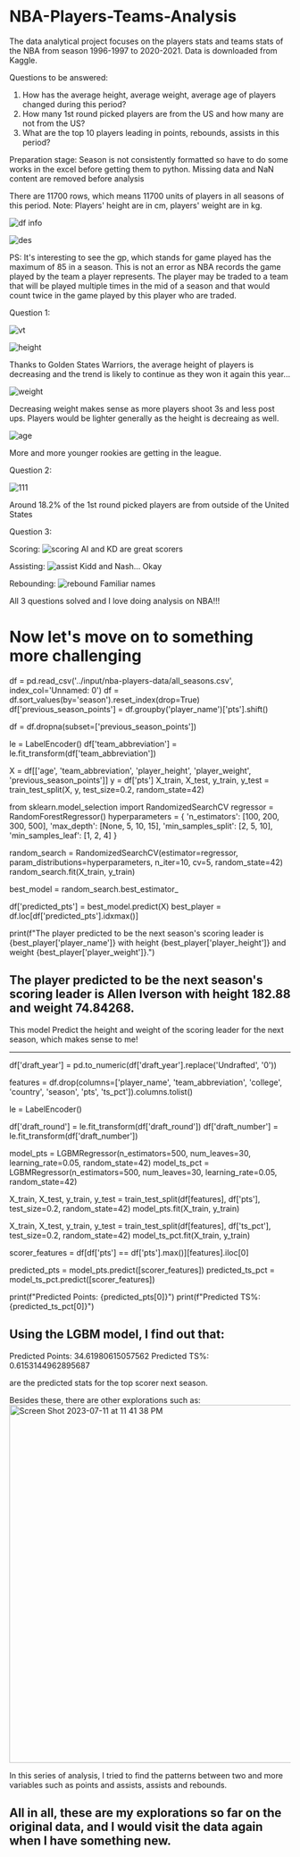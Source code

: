# NBA-Players-Teams-Analysis

The data analytical project focuses on the players stats and teams stats of the NBA from season 1996-1997 to 2020-2021. Data is downloaded from Kaggle.

Questions to be answered:
1. How has the average height, average weight, average age of players changed during this period?
2. How many 1st round picked players are from the US and how many are not from the US?
3. What are the top 10 players leading in points, rebounds, assists in this period?

Preparation stage:
Season is not consistently formatted so have to do some works in the excel before getting them to python. 
Missing data and NaN content are removed before analysis

There are 11700 rows, which means 11700 units of players in all seasons of this period.
Note: Players' height are in cm, players' weight are in kg.

![df info](https://user-images.githubusercontent.com/108682585/177452748-c2957159-e67d-4b75-b64b-b59a17fe2bae.PNG)

![des](https://user-images.githubusercontent.com/108682585/177452772-d27aa27f-a97f-43ba-afab-b1a924252d95.PNG)


PS: It's interesting to see the gp, which stands for game played has the maximum of 85 in a season. This is not an error as NBA records the game played by the team a player represents. The player may be traded to a team that will be played multiple times in the mid of a season and that would count twice in the game played by this player who are traded.


Question 1:

![vt](https://user-images.githubusercontent.com/108682585/177453779-2c6ae428-5f46-4a4c-89d7-aa1a2afe1fc4.PNG)

![height](https://user-images.githubusercontent.com/108682585/177453848-d90f2cd1-f632-4e2f-bd12-40dbb385d0bf.PNG)

Thanks to Golden States Warriors, the average height of players is decreasing and the trend is likely to continue as they won it again this year...

![weight](https://user-images.githubusercontent.com/108682585/177453946-6a4b2f7e-3a83-45ac-9a55-1828c9bb272b.PNG)

Decreasing weight makes sense as more players shoot 3s and less post ups. Players would be lighter generally as the height is decreaing as well.

![age](https://user-images.githubusercontent.com/108682585/177453961-23ab8d74-bb01-41e8-87b1-17948bf694d5.PNG)

More and more younger rookies are getting in the league.



Question 2:

![111](https://user-images.githubusercontent.com/108682585/177456351-6de183f0-77d5-4d8a-b27d-7ffb11389e2c.PNG)

Around 18.2% of the 1st round picked players are from outside of the United States


Question 3:

Scoring:
![scoring](https://user-images.githubusercontent.com/108682585/177456955-02a9c0d3-2451-4c00-bb98-c04685350d78.PNG)
AI and KD are great scorers

Assisting:
![assist](https://user-images.githubusercontent.com/108682585/177456973-b51bc490-25c7-4feb-9ee4-b2eafa67630e.PNG)
Kidd and Nash... Okay

Rebounding:
![rebound](https://user-images.githubusercontent.com/108682585/177456999-5012a5ad-dd77-4c9e-8fac-0d184e9f03df.PNG)
Familiar names


All 3 questions solved and I love doing analysis on NBA!!!



# Now let's move on to something more challenging

df = pd.read_csv('../input/nba-players-data/all_seasons.csv', index_col='Unnamed: 0')
df = df.sort_values(by='season').reset_index(drop=True)
df['previous_season_points'] = df.groupby('player_name')['pts'].shift()

df = df.dropna(subset=['previous_season_points'])

le = LabelEncoder()
df['team_abbreviation'] = le.fit_transform(df['team_abbreviation'])

X = df[['age', 'team_abbreviation', 'player_height', 'player_weight', 'previous_season_points']]
y = df['pts']
X_train, X_test, y_train, y_test = train_test_split(X, y, test_size=0.2, random_state=42)

from sklearn.model_selection import RandomizedSearchCV
regressor = RandomForestRegressor()
hyperparameters = {
    'n_estimators': [100, 200, 300, 500],
    'max_depth': [None, 5, 10, 15],
    'min_samples_split': [2, 5, 10],
    'min_samples_leaf': [1, 2, 4]
}

random_search = RandomizedSearchCV(estimator=regressor, param_distributions=hyperparameters, n_iter=10, cv=5, random_state=42)
random_search.fit(X_train, y_train)

best_model = random_search.best_estimator_

df['predicted_pts'] = best_model.predict(X)
best_player = df.loc[df['predicted_pts'].idxmax()]

print(f"The player predicted to be the next season's scoring leader is {best_player['player_name']} with height {best_player['player_height']} and weight {best_player['player_weight']}.")

## The player predicted to be the next season's scoring leader is Allen Iverson with height 182.88 and weight 74.84268.

This model Predict the height and weight of the scoring leader for the next season, which makes sense to me!


----- 

df['draft_year'] = pd.to_numeric(df['draft_year'].replace('Undrafted', '0'))

features = df.drop(columns=['player_name', 'team_abbreviation', 'college', 'country', 'season', 'pts', 'ts_pct']).columns.tolist()

le = LabelEncoder()

df['draft_round'] = le.fit_transform(df['draft_round'])
df['draft_number'] = le.fit_transform(df['draft_number'])

model_pts = LGBMRegressor(n_estimators=500, num_leaves=30, learning_rate=0.05, random_state=42)
model_ts_pct = LGBMRegressor(n_estimators=500, num_leaves=30, learning_rate=0.05, random_state=42)

X_train, X_test, y_train, y_test = train_test_split(df[features], df['pts'], test_size=0.2, random_state=42)
model_pts.fit(X_train, y_train)

X_train, X_test, y_train, y_test = train_test_split(df[features], df['ts_pct'], test_size=0.2, random_state=42)
model_ts_pct.fit(X_train, y_train)

scorer_features = df[df['pts'] == df['pts'].max()][features].iloc[0]

predicted_pts = model_pts.predict([scorer_features])
predicted_ts_pct = model_ts_pct.predict([scorer_features])

print(f"Predicted Points: {predicted_pts[0]}")
print(f"Predicted TS%: {predicted_ts_pct[0]}")


## Using the LGBM model, I find out that:

Predicted Points: 34.61980615057562
Predicted TS%: 0.6153144962895687

are the predicted stats for the top scorer next season.

Besides these, there are other explorations such as:
<img width="641" alt="Screen Shot 2023-07-11 at 11 41 38 PM" src="https://github.com/Jackrao-Git/NBA-Players-Teams-Analysis/assets/108682585/91d4f442-3939-499f-a70f-25735478c9ee">

In this series of analysis, I tried to find the patterns between two and more variables such as points and assists, assists and rebounds.


## All in all, these are my explorations so far on the original data, and I would visit the data again when I have something new.
